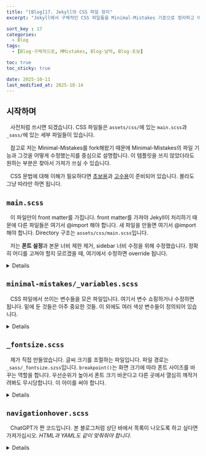 ```yaml
---
title: "[Blog]17. Jekyll의 CSS 파일 정리"
excerpt: "Jekyll에서 구체적인 CSS 파일들을 Minimal-Mistakes 기준으로 정리하고 이 블로그에서 수정된 내용을 알아본다."

sort_key : 17
categories:
  - Blog
tags:
  - [Blog-구체적으로, MMistakes, Blog-날먹, Blog-초보]

toc: true
toc_sticky: true

date: 2025-10-11
last_modified_at: 2025-10-14
---
```


## 시작하며
⠀사전처럼 쓰시면 되겠습니다. CSS 파일들은 `assets/css/`에 있는 `main.scss`과 `_sass/`에 있는 세부 파일들이 있습니다.

⠀참고로 저는 Minimal-Mistakes를 fork해왔기 때문에 Minimal-Mistakes의 파일 기능과 그것을 어떻게 수정했는지를 중심으로 설명합니다. 이 템플릿을 쓰지 않았더라도 원하는 부분은 찾아서 가져가 쓰실 수 있습니다.

⠀CSS 문법에 대해 이해가 필요하다면 [초보용](/blog/blog-6-newbie-css/)과 [고수용](/blog/blog-9-hard-css)이 준비되어 있습니다. 몰라도 그냥 따라만 하면 됩니다.

## `main.scss`
⠀이 파일만이 front matter를 가집니다. front matter를 가져야 Jekyll이 처리하기 때문에 다른 파일들은 여기서 @import 해야 합니다. 새 파일을 만들면 여기서 @import해야 합니다. Directory 구조는 `assets/css/main.scss`입니다.

⠀저는 **폰트 설정**과 본문 너비 제한 제거, sidebar 너비 수정을 위해 수정했습니다. 정확히 어디를 고쳐야 할지 모르겠을 때, 여기에서 수정하면 override 됩니다.

<details><div markdown="1">

```scss
//기본 minimal-mistakes
@charset "utf-8";
@import "minimal-mistakes/skins/{{ site.minimal_mistakes_skin | default: 'default' }}"; // skin
@import "minimal-mistakes"; // main partials

//custom
@import "fontsize";
@import "navigationhover";

//너비 설정
$max-width: 100vw;  // 본문 너비 무제한
$right-sidebar-width-narrow: 200px;  // large일 때 sidebar 너비
$right-sidebar-width:        220px;  // x-large일 때 sidebar 너비

//폰트 설정
@font-face {
    font-family: 'D2Coding';
    src: url('https://cdn.jsdelivr.net/gh/projectnoonnu/noonfonts_three@1.0/D2Coding.woff') format('woff');
    font-weight: normal;
    font-display: swap;
}
@font-face {
    font-family: 'NanumSquareRound';
    src: url('https://cdn.jsdelivr.net/gh/projectnoonnu/noonfonts_two@1.0/NanumSquareRound.woff') format('woff');
    font-weight: normal;
    font-display: swap;
}
@font-face {
    font-family: 'BookkMyungjo';
    src: url('https://cdn.jsdelivr.net/gh/projectnoonnu/noonfonts_2302@1.0/BookkMyungjo-Lt.woff2') format('woff2');
    font-weight: 400;
    font-display: swap;
}
@font-face {
    font-family: 'OngleipParkDahyeon';
    src: url('https://cdn.jsdelivr.net/gh/projectnoonnu/2411-3@1.0/Ownglyph_ParkDaHyun.woff2') format('woff2');
    font-weight: normal;
    font-display: swap;
}
```

</div></details>

## `minimal-mistakes/_variables.scss`
⠀CSS 파일에서 쓰이는 변수들을 모은 파일입니다. 여기서 변수 쇼핑하거나 수정하면 됩니다. 밑에 둔 것들은 아주 중요한 것들. 이 외에도 여러 색상 변수들이 정의되어 있습니다.

<details><div markdown="1">

```scss
// 문서의 기준 사이즈
$doc-font-size: 16px !default;
$doc-font-size-medium: $doc-font-size * 1.125 !default;
$doc-font-size-large: $doc-font-size * 1.25 !default;
$doc-font-size-x-large: $doc-font-size * 1.375 !default;

// 폰트 설정
/* system typefaces */
$serif: 'BookkMyungjo' !default;
$sans-serif: 'NanumSquareRound' !default;
$sans-serif-narrow: 'NanumSquareRound' !default;
$monospace: 'D2Coding' !default;
$cutie: 'OngleipParkDahyeon' !default;

$global-font-family: $sans-serif !default;
$header-font-family: $sans-serif !default;
$caption-font-family: $serif !default;

// 폰트 크기
/* type scale */
$type-size-1: 2.441em !default; // ~39.056px
$type-size-2: 1.953em !default; // ~31.248px
$type-size-3: 1.563em !default; // ~25.008px
$type-size-4: 1.25em !default; // ~20px
$type-size-5: 1em !default; // ~16px
$type-size-6: 0.75em !default; // ~12px
$type-size-7: 0.6875em !default; // ~11px
$type-size-8: 0.625em !default; // ~10px

/* headline scale */
$h-size-1: 1.563em !default; // ~25.008px
$h-size-2: 1.25em !default; // ~20px
$h-size-3: 1.125em !default; // ~18px
$h-size-4: 1.0625em !default; // ~17px
$h-size-5: 1.03125em !default; // ~16.5px
$h-size-6: 1em !default; // ~16px
```

</div></details>

## `_fontsize.scss`
⠀제가 직접 만들었습니다. 글씨 크기를 조절하는 파일입니다. 파일 경로는 `_sass/_fontsize.szss`입니다. `breakpoint()`는 화면 크기에 따라 폰트 사이즈를 바꾸는 역할을 합니다. 우선순위가 높아서 폰트 크기 바꾼다고 다른 곳에서 열심히 깨작거려봐도 무시당합니다. 이 아이를 써야 합니다.

<details><div markdown="1">

```scss
//글씨 크기 조절
@mixin set-font-size($size) {
    @include breakpoint($small) {
      font-size: $size * 0.6 !important;
    }
    @include breakpoint($medium-wide) {
      font-size: $size * 0.7 !important;
    }
    @include breakpoint($medium) {
      font-size: $size * 0.8 !important;
    }
    @include breakpoint($large) {
      font-size: $size * 0.9 !important;
    }
    @include breakpoint($x-large) {
      font-size: $size !important;
    }
    @include breakpoint($max-width) {
      font-size: $size !important;
    }
}

//인라인코드
code.language-plaintext.highlighter-rouge {
  @include set-font-size(1em);
}
//본문 
.page__content {
    @include set-font-size(0.8em);
}

```

</div></details>

## `navigationhover.scss`
⠀ChatGPT가 짠 코드입니다. 본 블로그처럼 상단 바에서 목록이 나오도록 하고 싶다면 가져가십시오. *HTML과 YAML도 같이 맞춰줘야 합니다.*

<details><div markdown="1">

```scss
/* 1) hover 브리지 제거: 부모 클릭/hover 가로채지 않게 */
#site-nav li > .sub-menu::before {
  content: none !important;
}

/* 2) 부모 앵커를 위 레이어로 (애니메이션 중 겹쳐도 클릭 보장) */
#site-nav li.masthead__menu-item > a {
  position: relative;
  z-index: 2;
}

/* 3) 모든 1뎁스 메뉴 li를 절대배치 기준점으로 고정 */
#site-nav .visible-links > li,
#site-nav .hidden-links  > li,
#site-nav li.masthead__menu-item {
  position: relative !important;
}

/* 4) 서브메뉴 박스: 부모 아래 중앙 정렬 + 기본은 숨김 */
#site-nav li > .sub-menu {
  display: flex !important;      /* 세로 스택 + gap 사용 */
  flex-direction: column;
  gap: 10px;                     /* ← 항목 사이 간격(여기 숫자만 바꾸면 됨) */
  position: absolute;
  top: 100%;                     /* 부모 바로 아래에 밀착 */
  left: 50%;                     /* 가로 중앙 기준 */
  transform: translate(-50%, -14px);  /* 초기 상태: 살짝 위에서 시작(애니메이션용) */

  min-width: 180px;
  margin: 0;
  padding: 12px;                 /* 박스 안쪽 여백 */
  list-style: none;

  background: #252a34;           /* 네가 쓰던 배경 유지 */
  border: 1px solid #ddd;
  box-shadow: 0 6px 20px rgba(0,0,0,.08);
  z-index: 1;

  opacity: 0;
  visibility: hidden;
  pointer-events: none;
  transition: opacity .18s ease, transform .18s ease, visibility 0s linear .18s;
}

/* 5) 열릴 때: 부모 hover/포커스 OR 서브메뉴 자체 hover 모두 허용 */
#site-nav li:hover > .sub-menu,
#site-nav li:focus-within > .sub-menu,
#site-nav li > .sub-menu:hover {
  opacity: 1;
  visibility: visible;
  transform: translate(-50%, 0);   /* 위에서 아래로 스르륵 */
  pointer-events: auto;
  transition: opacity .18s ease, transform .18s ease;
}

/* 6) 서브메뉴 항목(링크) 스타일: 가운데 정렬 + 히트영역 */
#site-nav li > .sub-menu a {
  display: block;
  text-align: center;              /* 글자 가운데 정렬 */
  padding: 8px 12px;               /* 항목 자체의 클릭 영역(원하면 키워도 됨) */
  border-radius: 6px;              /* hover 배경 모서리 */
  text-decoration: none;
  color: inherit;
}

#site-nav li > .sub-menu a:hover,
#site-nav li > .sub-menu a:focus {
  background: #2f3542;             /* 호버 배경(원하면 조정) */
}

/* 7) 잘림 방지 */
.masthead, .masthead__inner-wrap, .masthead__menu,
.greedy-nav, .greedy-nav .visible-links, .greedy-nav .hidden-links {
  overflow: visible !important;
}

/* 8) flex-gap 폴백: 아주 구형 브라우저에서 gap 미지원 시 */
@supports not (gap: 1px) {
  #site-nav li > .sub-menu { display: block !important; }
  #site-nav li > .sub-menu li + li { margin-top: 10px; } /* 항목 간 간격 */
}


/* 부모 메뉴 버튼 크기 키우기 + hover 히트영역 확대 */
.greedy-nav .visible-links > li.masthead__menu-item > a {
  /* 간격은 작게, 버튼 자체는 크게 */
  margin: 0 .25rem;          /* 기본은 0 1rem 이라 간격이 큼 → 줄여서 '버튼 크기' 위주로 */
  padding: .65rem 1.1rem;    /* ↑ 세로/가로 패딩 늘려 클릭(hover) 영역 확대 */
  border-radius: .5rem;      /* 버튼 느낌 */
  line-height: 1;            /* 폰트 내부 여백 영향 최소화 */
}
/* hover시 버튼 배경 강조(필요하면 색만 조정) */
.greedy-nav .visible-links > li.masthead__menu-item > a:hover,
.greedy-nav .visible-links > li.masthead__menu-item:hover > a {
  background: mix($background-color, $primary-color, 92%);
  border-radius: .5rem;
}

/* 기본 테마의 밑줄 애니메이션이 버튼 배경과 겹치면 살짝 두껍게/유지하고 싶으면 이대로 둠 */
.greedy-nav .visible-links > li.masthead__menu-item > a::before {
  height: 4px;   /* 필요 시 6px 등으로 */
  bottom: 0;
}

/* 드롭다운 있는 부모도 동일 버튼 크기 유지 */
.greedy-nav .visible-links > li.masthead__menu-item.has-children > a {
  padding-right: 1.25rem; /* 화살표/아이콘 여유 */
}
```

</div></details>
